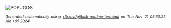 <div align="justify">
<picture>
    <source media="(prefers-color-scheme: dark)" srcset="https://i.ibb.co/BtTD3hb/output-gif.gif">
    <source media="(prefers-color-scheme: light)" srcset="https://i.ibb.co/BtTD3hb/output-gif.gif">
    <img alt="POPUGOS" src="https://i.ibb.co/BtTD3hb/output-gif.gif">
</picture>

<sub><i>Generated automatically using [x0rzavi/github-readme-terminal](https://github.com/x0rzavi/github-readme-terminal) on Thu Nov 21 05:50:22 AM +05 2024</i></sub>
</div>